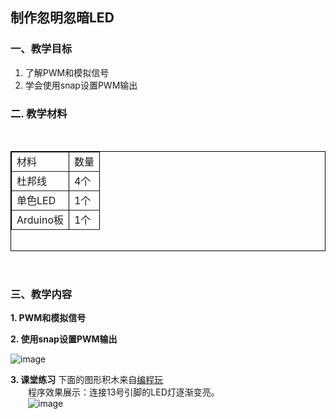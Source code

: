 ## 制作忽明忽暗LED
### 一、教学目标

1. 了解PWM和模拟信号
2. 学会使用snap设置PWM输出

### 二. 教学材料
<br>

<table border="1px" align="center" bordercolor="black" width="620px" height="160px">
    <tr align="left">
        <td>材料</td>
        <td>数量</td>
    </tr>
    <tr align="left">
        <td>杜邦线</td>
        <td>4个</td>
    </tr>
        <tr align="left">
        <td>单色LED</td>
        <td>1个</td>
    </tr>
    <tr align="left">
        <td>Arduino板</td>
        <td>1个</td>
    </tr>
</table>
<br>

### 三、教学内容
**1. PWM和模拟信号**

**2. 使用snap设置PWM输出**

![image](http://www.manykit.com/public/courseimg/2-3-1.png)

**3. 课堂练习**
下面的图形积木来自[编程玩](http://www.manykit.com/codeplay/#/snap?=161)<br>
&emsp;&emsp;程序效果展示：连接13号引脚的LED灯逐渐变亮。<br>
&emsp;&emsp;![image](http://www.manykit.com/public/courseimg/2-3-2.png)
